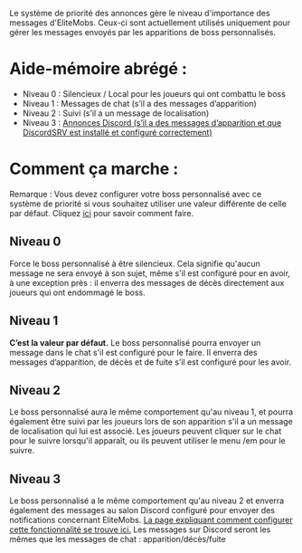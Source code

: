 Le système de priorité des annonces gère le niveau d'importance des messages d'EliteMobs. Ceux-ci sont actuellement utilisés uniquement pour gérer les messages envoyés par les apparitions de boss personnalisés.

# Aide-mémoire abrégé :

*   Niveau 0 : Silencieux / Local pour les joueurs qui ont combattu le boss
*   Niveau 1 : Messages de chat (s’il a des messages d’apparition)
*   Niveau 2 : Suivi (s’il a un message de localisation)
*   Niveau 3 : [Annonces Discord (s’il a des messages d’apparition et que DiscordSRV est installé et configuré correctement)]($language$/elitemobs/discordsrv.md)

# Comment ça marche :

Remarque : Vous devez configurer votre boss personnalisé avec ce système de priorité si vous souhaitez utiliser une valeur différente de celle par défaut. Cliquez [ici]($language$/elitemobs/creating_bosses.md&section=announcementpriority) pour savoir comment faire.

## Niveau 0

Force le boss personnalisé à être silencieux. Cela signifie qu'aucun message ne sera envoyé à son sujet, même s'il est configuré pour en avoir, à une exception près : il enverra des messages de décès directement aux joueurs qui ont endommagé le boss.

## Niveau 1

**C’est la valeur par défaut.** Le boss personnalisé pourra envoyer un message dans le chat s'il est configuré pour le faire. Il enverra des messages d’apparition, de décès et de fuite s’il est configuré pour les avoir.

## Niveau 2

Le boss personnalisé aura le même comportement qu'au niveau 1, et pourra également être suivi par les joueurs lors de son apparition s'il a un message de localisation qui lui est associé. Les joueurs peuvent cliquer sur le chat pour le suivre lorsqu'il apparaît, ou ils peuvent utiliser le menu /em pour le suivre.

## Niveau 3

Le boss personnalisé a le même comportement qu'au niveau 2 et enverra également des messages au salon Discord configuré pour envoyer des notifications concernant EliteMobs. [La page expliquant comment configurer cette fonctionnalité se trouve ici.]($language$/elitemobs/discordsrv.md) Les messages sur Discord seront les mêmes que les messages de chat : apparition/décès/fuite
